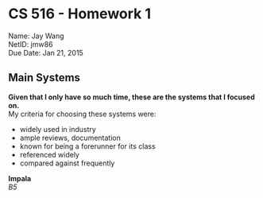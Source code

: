 # CS 516 - Homework 1 
Name: Jay Wang  
NetID: jmw86  
Due Date: Jan 21, 2015
  
    
      
## **Main Systems**

**Given that I only have so much time, these are the systems that I focused on.**  
My criteria for choosing these systems were:
- widely used in industry 
- ample reviews, documentation 
- known for being a forerunner for its class 
- referenced widely
- compared against frequently 














**Impala**  
*B5*  





